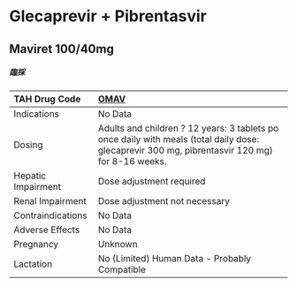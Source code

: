 # Glecaprevir + Pibrentasvir

## Maviret 100/40mg

##### 臨採

| TAH Drug Code      | [OMAV](https://www.tahsda.org.tw/drugs/hissearch.php?drug_code=OMAV)                                                                           |
|:-------------------|:-----------------------------------------------------------------------------------------------------------------------------------------------|
| Indications        | No Data                                                                                                                                        |
| Dosing             | Adults and children ? 12 years: 3 tablets po once daily with meals (total daily dose: glecaprevir 300 mg, pibrentasvir 120 mg) for 8-16 weeks. |
| Hepatic Impairment | Dose adjustment required                                                                                                                       |
| Renal Impairment   | Dose adjustment not necessary                                                                                                                  |
| Contraindications  | No Data                                                                                                                                        |
| Adverse Effects    | No Data                                                                                                                                        |
| Pregnancy          | Unknown                                                                                                                                        |
| Lactation          | No (Limited) Human Data - Probably Compatible                                                                                                  |

